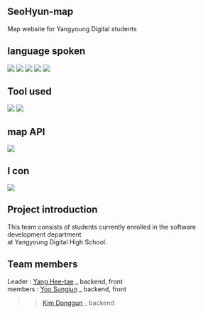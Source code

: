 ## <h2> SeoHyun-map </h2>
Map website for Yangyoung Digital students

## language spoken
<img src="https://img.shields.io/badge/JAVA-007396?style=for-the-badge&logo=java&logoColor=white"> <img src="https://img.shields.io/badge/javascript-F7DF1E?style=for-the-badge&logo=javascript&logoColor=black"> <img src="https://img.shields.io/badge/jquery-0769AD?style=for-the-badge&logo=jquery&logoColor=white"> <img src="https://img.shields.io/badge/html-E34F26?style=for-the-badge&logo=html5&logoColor=white"> <img src="https://img.shields.io/badge/css-1572B6?style=for-the-badge&logo=css3&logoColor=white">

## Tool used
<img src="https://img.shields.io/badge/Eclipse IDE-2C2255?style=for-the-badge&logo=Eclipse IDE&logoColor=white"> <img src="https://img.shields.io/badge/Visual Studio Code-007ACC?style=for-the-badge&logo=Visual Studio Code&logoColor=white"> 

## map API
<img src="https://img.shields.io/badge/Kakao-FFCD00?style=for-the-badge&logo=Kakao&logoColor=black"> 

## I con 
<img src="https://img.shields.io/badge/Bootstrap-563D7C?style=for-the-badge&logo=bootstrap&logoColor=white">

## Project introduction
This team consists of students currently enrolled in the software development department<br>
at Yangyoung Digital High School.

## Team members
Leader :  <a href="https://github.com/gmlxo">Yang Hee-tae</a> _ backend, front <br>
members : <a href="https://github.com/dbstarjun">Yoo Sungjun</a> _ backend, front <br>
>>  <a href="https://github.com/N1kdg">Kim Donggun</a> _ backend <br>

